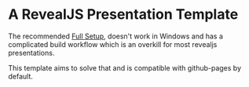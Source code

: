 # A RevealJS Presentation Template

The recommended [Full Setup](https://revealjs.com/installation/#full-setup), doesn't work in Windows and has a complicated build workflow which is an overkill for most revealjs presentations.

This template aims to solve that and is compatible with github-pages by default.
